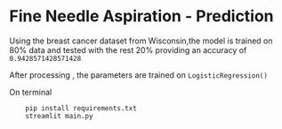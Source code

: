 
# Fine Needle Aspiration - Prediction

Using the breast cancer dataset from Wisconsin,the model is trained on 80% data and tested with the rest 20% providing an accuracy of ```0.9428571428571428```

After processing , the parameters are trained on ```LogisticRegression()```

On terminal
```
    pip install requirements.txt
    streamlit main.py
```


